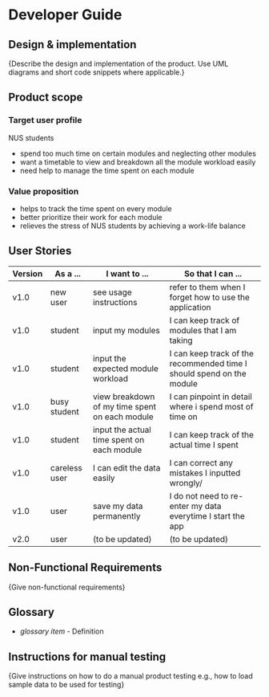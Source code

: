 # Developer Guide

## Design & implementation

{Describe the design and implementation of the product. Use UML diagrams and short code snippets where applicable.}


## Product scope
### Target user profile

NUS students

* spend too much time on certain modules and neglecting other modules
* want a timetable to view and breakdown all the module workload easily
* need help to manage the time spent on each module


### Value proposition

* helps to track the time spent on every module  
* better prioritize their work for each module 
* relieves the stress of NUS students by achieving a work-life balance



## User Stories

|Version| As a ... | I want to ... | So that I can ...|
|--------|----------|---------------|------------------|
|v1.0|new user|see usage instructions|refer to them when I forget how to use the application|
|v1.0|student|input my modules|I can keep track of modules that I am taking|
|v1.0|student|input the expected module workload|I can keep track of the recommended time I should spend on the module|
|v1.0|busy student|view breakdown of my time spent on each module|I can pinpoint in detail where i spend most of time on|
|v1.0|student|input the actual time spent on each module|I can keep track of the actual time I spent|
|v1.0|careless user|I can edit the data easily|I can correct any mistakes I inputted wrongly/
|v1.0|user|save my data permanently|I do not need to re-enter my data everytime I start the app|
|v2.0|user|(to be updated)|(to be updated)|

## Non-Functional Requirements

{Give non-functional requirements}

## Glossary

* *glossary item* - Definition

## Instructions for manual testing

{Give instructions on how to do a manual product testing e.g., how to load sample data to be used for testing}
